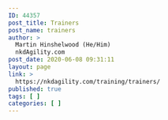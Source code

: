 ```yaml
---
ID: 44357
post_title: Trainers
post_name: trainers
author: >
  Martin Hinshelwood (He/Him)
  nkdAgility.com
post_date: 2020-06-08 09:31:11
layout: page
link: >
  https://nkdagility.com/training/trainers/
published: true
tags: [ ]
categories: [ ]
---
```

